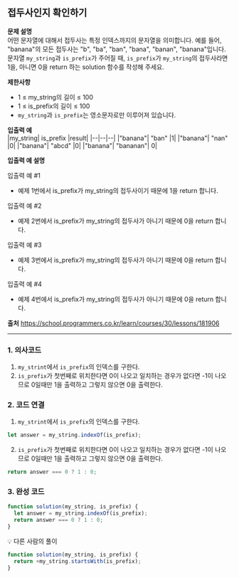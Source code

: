 ## 접두사인지 확인하기

**문제 설명**  
어떤 문자열에 대해서 접두사는 특정 인덱스까지의 문자열을 의미합니다. 예를 들어, "banana"의 모든 접두사는 "b", "ba", "ban", "bana", "banan", "banana"입니다.
문자열 `my_string`과 `is_prefix`가 주어질 때, `is_prefix`가 `my_string`의 접두사라면 1을, 아니면 0을 return 하는 solution 함수를 작성해 주세요.

**제한사항**

- 1 ≤ my_string의 길이 ≤ 100
- 1 ≤ is_prefix의 길이 ≤ 100
- `my_string`과 `is_prefix`는 영소문자로만 이루어져 있습니다.

**입출력 예**  
|my_string| is_prefix |result|
|--|--|--|
|"banana"| "ban" |1|
|"banana"| "nan" |0|
|"banana"| "abcd" |0|
|"banana"| "bananan"| 0|

**입출력 예 설명**

입출력 예 #1

- 예제 1번에서 is_prefix가 my_string의 접두사이기 때문에 1을 return 합니다.

입출력 예 #2

- 예제 2번에서 is_prefix가 my_string의 접두사가 아니기 때문에 0을 return 합니다.

입출력 예 #3

- 예제 3번에서 is_prefix가 my_string의 접두사가 아니기 때문에 0을 return 합니다.

입출력 예 #4

- 예제 4번에서 is_prefix가 my_string의 접두사가 아니기 때문에 0을 return 합니다.

**출처**
https://school.programmers.co.kr/learn/courses/30/lessons/181906

---

### 1. 의사코드

1. `my_strint`에서 `is_prefix`의 인덱스를 구한다.
2. `is_prefix`가 첫번째로 위치한다면 0이 나오고 일치하는 경우가 없다면 -1이 나오므로 0일때만 1을 출력하고 그렇지 않으면 0을 출력한다.

### 2. 코드 연결

1. `my_strint`에서 `is_prefix`의 인덱스를 구한다.

```javascript
let answer = my_string.indexOf(is_prefix);
```

2. `is_prefix`가 첫번째로 위치한다면 0이 나오고 일치하는 경우가 없다면 -1이 나오므로 0일때만 1을 출력하고 그렇지 않으면 0을 출력한다.

```javascript
return answer === 0 ? 1 : 0;
```

### 3. 완성 코드

```javascript
function solution(my_string, is_prefix) {
  let answer = my_string.indexOf(is_prefix);
  return answer === 0 ? 1 : 0;
}
```

💡 다른 사람의 풀이

```javascript
function solution(my_string, is_prefix) {
  return +my_string.startsWith(is_prefix);
}
```
